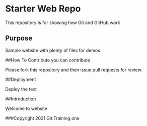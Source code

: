 # Starter Web Repo

This repository is for showing how Git and GitHub work

## Purpose

Sample website with plenty of files for demos

##How To Contribute
you can contribute 

Please fork  this repository and then  issue pull requests for  review.

##Deployment

 Deploy  the  text 
 
 
##Introduction

Welcome to website


###Copyright
2021 Git.Training.one


